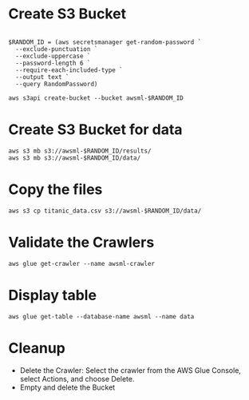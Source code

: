 # Create S3 Bucket

```

$RANDOM_ID = (aws secretsmanager get-random-password `
  --exclude-punctuation `
  --exclude-uppercase `
  --password-length 6 `
  --require-each-included-type `
  --output text `
  --query RandomPassword)

```
`aws s3api create-bucket --bucket awsml-$RANDOM_ID`

# Create S3 Bucket for data
```
aws s3 mb s3://awsml-$RANDOM_ID/results/ 
aws s3 mb s3://awsml-$RANDOM_ID/data/ 
```

# Copy the files
`aws s3 cp titanic_data.csv s3://awsml-$RANDOM_ID/data/ `

# Validate the Crawlers
`aws glue get-crawler --name awsml-crawler`

# Display table
`aws glue get-table --database-name awsml --name data  `

# Cleanup
- Delete the Crawler:
    Select the crawler from the AWS Glue Console, select Actions, and choose Delete.
- Empty and delete the Bucket